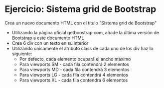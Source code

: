 # Ejercicio: Sistema grid de Bootstrap
Crea un nuevo documento HTML con el título "Sistema grid de Bootstrap"
- Utilizando la página oficial getboostrap.com, añade la última versión de Bootstrap a este documento HTML
- Crea 6 div con un texto en su interior
- Utilizando únicamente el atributo class de cada uno de los div haz lo siguiente:
    - Por defecto, cada elemento ocupará el ancho máximo
    - Para viewports SM - cada fila contendrá 2 elementos
    - Para viewports MD - cada fila contendrá 3 elementos
    - Para viewports LG - cada fila contendrá 4 elementos
    - Para viewports XL - cada fila contendrá 6 elementos
